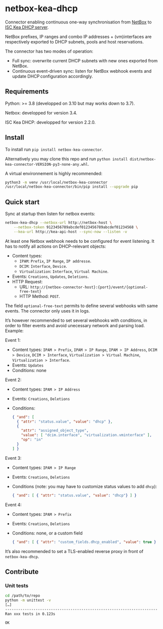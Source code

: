 netbox-kea-dhcp
===============

Connector enabling continuous one-way synchronisation from
[NetBox](https://github.com/netbox-community/netbox) to
[ISC Kea DHCP server](https://www.isc.org/kea/).

NetBox prefixes, IP ranges and combo IP addresses + (vm)interfaces are
respectively exported to DHCP subnets, pools and host reservations.

The connector has two modes of operation:

- Full sync: overwrite current DHCP subnets with new ones exported
  from NetBox.
- Continuous event-driven sync: listen for NetBox webhook events and update
  DHCP configuration accordingly.

Requirements
------------

Python: >= 3.8 (developped on 3.10 but may works down to 3.7).

Netbox: developped for version 3.4.

ISC Kea DHCP: developped for version 2.2.0.

Install
-------

To install run `pip install netbox-kea-connector`.

Alternatively you may clone this repo and run
`python install dist/netbox-kea-connector-VERSION-py3-none-any.whl`.

A virtual environnement is highly recommended:
```sh
python3 -m venv /usr/local/netbox-kea-connector
/usr/local/netbox-kea-connector/bin/pip install --upgrade pip
```

Quick start
-----------

Sync at startup then listen for netbox events:
```sh
netbox-kea-dhcp --netbox-url http://netbox-host \
    --netbox-token 9123456789abcdef0123456789abcdef01234568 \
    --kea-url http://kea-api-host --sync-now --listen -v
```

At least one Netbox webhook needs to be configured for event listening. It has
to notify all actions on DHCP-relevant objects:

- Content types:
  * `IPAM`: `Prefix`, `IP Range`, `IP addresse`.
  * `DCIM`: `Interface`, `Device`.
  * `Virtualization`: `Interface`, `Virtual Machine`.
- Events: `Creations`, `Updates`, `Deletions`.
- HTTP Request:
  * URL: `http://{netbox-connector-host}:{port}/event/{optional-free-text}`
  * HTTP Method: `POST`.

The field `optional-free-text` permits to define several webhooks with same
events. The connector only uses it in logs.

It’s however recommended to set several webhooks with conditions, in order to
filter events and avoid unecessary network and parsing load. Example:

Event 1:

- Content types: `IPAM > Prefix`, `IPAM > IP Range`, `IPAM > IP Address`,
  `DCIM > Device`, `DCIM > Interface`, `Virtualization > Virtual Machine`,
  `Virtualization > Interface`.
- Events: `Updates`
- Conditions: none

Event 2:

- Content types: `IPAM > IP Address`
- Events: `Creations`, `Deletions`
- Conditions:

    ```json
    { "and": [
      { "attr": "status.value", "value": "dhcp" },
      {
        "attr": "assigned_object_type",
        "value": [ "dcim.interface", "virtualization.vminterface" ],
        "op": "in"
      }
    ] }
    ```

Event 3:

- Content types: `IPAM > IP Range`
- Events: `Creations`, `Deletions`
- Conditions (note: you may have to customize status values to add `dhcp`):

    ```json
    { "and": [ { "attr": "status.value", "value": "dhcp"} ] }
    ```

Event 4:

- Content types: `IPAM > Prefix`
- Events: `Creations`, `Deletions`
- Conditions: none, or a custom field

    ```json
    { "and": [ { "attr": "custom_fields.dhcp_enabled", "value": true } ] }
    ```

It’s also recommended to set a TLS-enabled reverse proxy in front of
`netbox-kea-dhcp`.

Contribute
----------

### Unit tests

```sh
cd /path/to/repo
python -m unittest -v
[…]
----------------------------------------------------------------------
Ran xxx tests in 0.123s

OK
```
